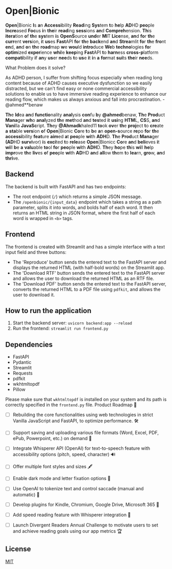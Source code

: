 # Open|Bionic

**Open**|Bionic **I**s **a**n **Accessi**bility **Read**ing **Sys**tem **t**o **he**lp **AD**HD **peo**ple **Incre**ased **Foc**us **i**n **the**ir **read**ing **sess**ions **an**d **Compreh**ension. **Th**is **itera**tion **o**f **th**e **sys**tem **i**s **OpenS**ource **und**er **MI**T **Lice**nse, **an**d **fo**r **th**e **curr**ent **vers**ion, **i**t **us**es **Fast**API **fo**r **th**e **back**end **an**d **Strea**mlit **fo**r **th**e **fro**nt **en**d, **an**d **o**n **th**e **road**map **w**e **wou**ld **intro**duce **We**b **techno**logies **fo**r **optim**ized **exper**ience **whi**le **keep**ing **Fast**API **t**o **harn**ess **cross-p**latform **compati**bility **i**f **an**y **us**er **nee**ds **t**o **us**e **i**t **i**n **a** **for**mat **sui**ts **the**ir **nee**ds.

What Problem does it solve?

As ADHD person, I suffer from shifting focus especially when reading long content because of ADHD causes executive dysfunction so we easily distracted, but we can't find easy or none commercial accessibility solutions to enable us to have immersive reading experience to enhance our reading flow, which makes us always anxious and fall into procrastination. -@ahmed**benaw

**Th**e **Id**ea **an**d **functio**nality **anal**ysis **con**fu **b**y **@ahmed**benaw, **Th**e **Prod**uct **Mana**ger **wh**o **anal**yzed **th**e **met**hod **an**d **tes**ted **i**t **usi**ng **HTM**L, **CS**S, **an**d **Vani**lla **JavaSc**ript. **Th**ey **@Ahmadk**haled11 **to**ok **ov**er **th**e **proj**ect **t**o **cre**ate **a** **sta**ble **vers**ion **o**f **Open**|Bionic **Co**re **t**o **b**e **a**n **open-s**ource **re**po **fo**r **th**e **accessi**bility **feat**ure **aim**ed **a**t **peo**ple **wi**th **ADH**D. **Th**e **Prod**uct **Mana**ger **(AD**HD **survi**vor) **i**s **exci**ted **t**o **rele**ase **Open**|Bionicc **Co**re **an**d **beli**eves **i**t **wi**ll **b**e **a** **valu**able **to**ol **fo**r **peo**ple **wi**th **ADH**D. **Th**ey **ho**pe **th**is **wi**ll **he**lp **impr**ove **th**e **liv**es **o**f **peo**ple **wi**th **AD**HD **an**d **all**ow **th**em **t**o **lea**rn, **gro**w, **an**d **thri**ve. 

## Backend

The backend is built with FastAPI and has two endpoints:
- The root endpoint (`/`) which returns a simple JSON message.
- The `/openbionic/{input_data}` endpoint which takes a string as a path parameter, splits it into words, and bolds half of each word. It then returns an HTML string in JSON format, where the first half of each word is wrapped in `<b>` tags.

## Frontend

The frontend is created with Streamlit and has a simple interface with a text input field and three buttons:
- The 'Reproduce' button sends the entered text to the FastAPI server and displays the returned HTML (with half-bold words) on the Streamlit app.
- The 'Download RTF' button sends the entered text to the FastAPI server and allows the user to download the returned HTML as an RTF file.
- The 'Download PDF' button sends the entered text to the FastAPI server, converts the returned HTML to a PDF file using `pdfkit`, and allows the user to download it.

## How to run the application
1. Start the backend server: `uvicorn backend:app --reload`
2. Run the frontend: `streamlit run frontend.py`

## Dependencies
- FastAPI
- Pydantic
- Streamlit
- Requests
- pdfkit
- wkhtmltopdf
- Pillow

Please make sure that `wkhtmltopdf` is installed on your system and its path is correctly specified in the `frontend.py` file.
Product Roadmap 🚀

- [ ] Rebuilding the core functionalities using web technologies in strict Vanilla JavaScript and FastAPI, to optimize performance. 🛠️
- [ ] Support saving and uploading various file formats (Word, Excel, PDF, ePub, Powerpoint, etc.) on demand 📄
- [ ] Integrate Whisperer API (OpenAI) for text-to-speech feature with accessibility options (pitch, speed, character) 🔊
- [ ] Offer multiple font styles and sizes 🖋️
- [ ] Enable dark mode and letter fixation options 🌙
- [ ] Use OpenAI to tokenize text and control saccade (manual and automatic) 🧠
- [ ] Develop plugins for Kindle, Chromium, Google Drive, Microsoft 365 🔌
- [ ] Add speed reading feature with Whisperer integration 🚀
- [ ] Launch Divergent Readers Annual Challenge to motivate users to set and achieve reading goals using our app metrics 🏆


## License
[MIT](https://choosealicense.com/licenses/mit/)
